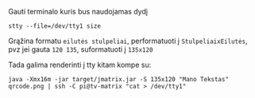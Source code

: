 Gauti terminalo kuris bus naudojamas dydį

    stty --file=/dev/tty1 size

Grąžina formatu `eilutės stulpeliai`, performatuoti į `StulpeliaixEilutės`,
pvz jei gauta `120 135`, suformatuoti į `135x120`

Tada galima renderinti į tty kitam kompe su:

    java -Xmx16m -jar target/jmatrix.jar -S 135x120 "Mano Tekstas" qrcode.png | ssh -C pi@tv-matrix "cat > /dev/tty1"